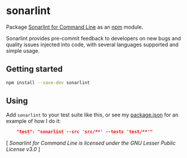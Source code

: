 # sonarlint

Package [Sonarlint for Command Line](http://www.sonarlint.org/commandline/index.html) as an [npm](https://npmjs.com) module.

Sonarlint provides pre-commit feedback to developers on new bugs and quality issues injected into code, with several languages supported and simple usage.

## Getting started

```sh
npm install --save-dev sonarlint
```

## Using

Add `sonarlint` to your test suite like this, or see my [package.json](package.json) for an example of how I do it:

```json
    "test": "sonarlint --src 'src/**' --tests 'test/**'"
```
[ _Sonarlint for Command Line is licensed under the GNU Lesser Public License v3.0_ ]
